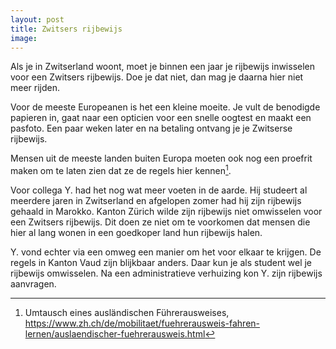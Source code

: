```yaml
---
layout: post
title: Zwitsers rijbewijs
image:
---
```


Als je in Zwitserland woont, moet je binnen een jaar je rijbewijs inwisselen voor een Zwitsers rijbewijs. Doe je dat niet, dan mag je daarna hier niet meer rijden.

Voor de meeste Europeanen is het een kleine moeite. Je vult de benodigde papieren in, gaat naar een opticien voor een snelle oogtest en maakt een pasfoto. Een paar weken later en na betaling ontvang je je Zwitserse rijbewijs.

Mensen uit de meeste landen buiten Europa moeten ook nog een proefrit maken om te laten zien dat ze de regels hier kennen[^1].

Voor collega Y. had het nog wat meer voeten in de aarde. Hij studeert al meerdere jaren in Zwitserland en afgelopen zomer had hij zijn rijbewijs gehaald in Marokko. Kanton Zürich wilde zijn rijbewijs niet omwisselen voor een Zwitsers rijbewijs. Dit doen ze niet om te voorkomen dat mensen die hier al lang wonen in een goedkoper land hun rijbewijs halen.

Y. vond echter via een omweg een manier om het voor elkaar te krijgen. De regels in Kanton Vaud zijn blijkbaar anders. Daar kun je als student wel je rijbewijs omwisselen. Na een administratieve verhuizing kon Y. zijn rijbewijs aanvragen.

[^1]: Umtausch eines ausländischen Führerausweises, <https://www.zh.ch/de/mobilitaet/fuehrerausweis-fahren-lernen/auslaendischer-fuehrerausweis.html>
